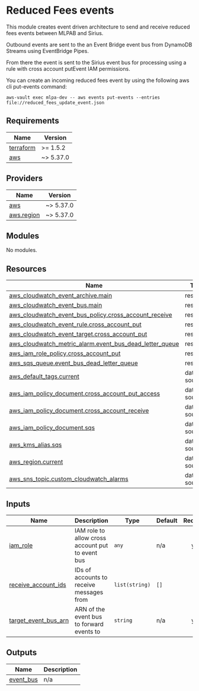 # Reduced Fees events

This module creates event driven architecture to send and receive reduced fees events between MLPAB and Sirius.

Outbound events are sent to the an Event Bridge event bus from DynamoDB Streams using EventBridge Pipes.

From there the event is sent to the Sirius event bus for processing using a rule with cross account putEvent IAM permissions.

You can create an incoming reduced fees event by using the following aws cli put-events command:

```shell
aws-vault exec mlpa-dev -- aws events put-events --entries file://reduced_fees_update_event.json
```

<!-- BEGIN_TF_DOCS -->
## Requirements

| Name | Version |
|------|---------|
| <a name="requirement_terraform"></a> [terraform](#requirement\_terraform) | >= 1.5.2 |
| <a name="requirement_aws"></a> [aws](#requirement\_aws) | ~> 5.37.0 |

## Providers

| Name | Version |
|------|---------|
| <a name="provider_aws"></a> [aws](#provider\_aws) | ~> 5.37.0 |
| <a name="provider_aws.region"></a> [aws.region](#provider\_aws.region) | ~> 5.37.0 |

## Modules

No modules.

## Resources

| Name | Type |
|------|------|
| [aws_cloudwatch_event_archive.main](https://registry.terraform.io/providers/hashicorp/aws/latest/docs/resources/cloudwatch_event_archive) | resource |
| [aws_cloudwatch_event_bus.main](https://registry.terraform.io/providers/hashicorp/aws/latest/docs/resources/cloudwatch_event_bus) | resource |
| [aws_cloudwatch_event_bus_policy.cross_account_receive](https://registry.terraform.io/providers/hashicorp/aws/latest/docs/resources/cloudwatch_event_bus_policy) | resource |
| [aws_cloudwatch_event_rule.cross_account_put](https://registry.terraform.io/providers/hashicorp/aws/latest/docs/resources/cloudwatch_event_rule) | resource |
| [aws_cloudwatch_event_target.cross_account_put](https://registry.terraform.io/providers/hashicorp/aws/latest/docs/resources/cloudwatch_event_target) | resource |
| [aws_cloudwatch_metric_alarm.event_bus_dead_letter_queue](https://registry.terraform.io/providers/hashicorp/aws/latest/docs/resources/cloudwatch_metric_alarm) | resource |
| [aws_iam_role_policy.cross_account_put](https://registry.terraform.io/providers/hashicorp/aws/latest/docs/resources/iam_role_policy) | resource |
| [aws_sqs_queue.event_bus_dead_letter_queue](https://registry.terraform.io/providers/hashicorp/aws/latest/docs/resources/sqs_queue) | resource |
| [aws_default_tags.current](https://registry.terraform.io/providers/hashicorp/aws/latest/docs/data-sources/default_tags) | data source |
| [aws_iam_policy_document.cross_account_put_access](https://registry.terraform.io/providers/hashicorp/aws/latest/docs/data-sources/iam_policy_document) | data source |
| [aws_iam_policy_document.cross_account_receive](https://registry.terraform.io/providers/hashicorp/aws/latest/docs/data-sources/iam_policy_document) | data source |
| [aws_iam_policy_document.sqs](https://registry.terraform.io/providers/hashicorp/aws/latest/docs/data-sources/iam_policy_document) | data source |
| [aws_kms_alias.sqs](https://registry.terraform.io/providers/hashicorp/aws/latest/docs/data-sources/kms_alias) | data source |
| [aws_region.current](https://registry.terraform.io/providers/hashicorp/aws/latest/docs/data-sources/region) | data source |
| [aws_sns_topic.custom_cloudwatch_alarms](https://registry.terraform.io/providers/hashicorp/aws/latest/docs/data-sources/sns_topic) | data source |

## Inputs

| Name | Description | Type | Default | Required |
|------|-------------|------|---------|:--------:|
| <a name="input_iam_role"></a> [iam\_role](#input\_iam\_role) | IAM role to allow cross account put to event bus | `any` | n/a | yes |
| <a name="input_receive_account_ids"></a> [receive\_account\_ids](#input\_receive\_account\_ids) | IDs of accounts to receive messages from | `list(string)` | `[]` | no |
| <a name="input_target_event_bus_arn"></a> [target\_event\_bus\_arn](#input\_target\_event\_bus\_arn) | ARN of the event bus to forward events to | `string` | n/a | yes |

## Outputs

| Name | Description |
|------|-------------|
| <a name="output_event_bus"></a> [event\_bus](#output\_event\_bus) | n/a |
<!-- END_TF_DOCS -->
